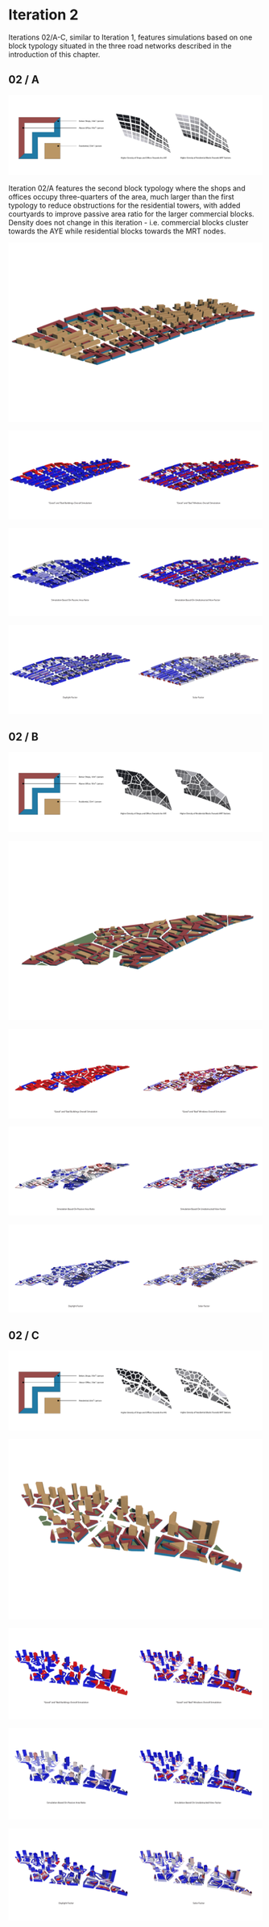 # Iteration 2

Iterations 02/A-C, similar to Iteration 1, features simulations based on one block typology situated in the three road networks described in the introduction of this chapter.

## 02 / A
![Typology Diagram](./imgs/t2r2_diagram.png)

Iteration 02/A features the second block typology where the shops and offices occupy three-quarters of the area, much larger than the first typology to reduce obstructions for the residential towers, with added courtyards to improve passive area ratio for the larger commercial blocks. Density does not change in this iteration - i.e. commercial blocks cluster towards the AYE while residential blocks towards the MRT nodes.

![Overall Render](./imgs/edited_t2r2.png)

![.](./imgs/t2r2_gbgw.png)

![.](./imgs/t2r2_passiveview.png)

![.](./imgs/t2r2_daylightsolar.png)

## 02 / B
![Typology Diagram](./imgs/t2r3_Diagram.png)

![Overall Render](./imgs/edited_t2r3.png)

![.](./imgs/t2r3_gbgw.png)

![.](./imgs/t2r3_passiveview.png)

![.](./imgs/t2r3_daylightsolar.png)


## 02 / C
![Typology Diagram](./imgs/t2r1_Diagram.png)

![Overall Render](./imgs/edited_t2r1.png)

![.](./imgs/t2r1_gbgw.png)

![.](./imgs/t2r1_passiveview.png)

![.](./imgs/t2r1_daylightsolar.png)





